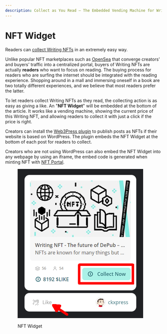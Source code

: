 ```yaml
---
description: Collect as You Read – The Embedded Vending Machine for Writings
---
```


# NFT Widget

Readers can [collect Writing NFTs](../collect-writing-nft/) in an extremely easy way.

Unlike popular NFT marketplaces such as [OpenSea](https://opensea.io/) that converge creators' and buyers' traffic into a centralized portal, buyers of Writing NFTs are actually **readers** who want to focus on reading. The buying process for readers who are surfing the internet should be integrated with the reading experience. Shopping around in a mall and immersing oneself in a book are two totally different experiences, and we believe that most readers prefer the latter.

To let readers collect Writing NFTs as they read, the collecting action is as easy as giving a like. An "**NFT Widget**" will be embedded at the bottom of the article. It works like a vending machine, showing the current price of this Writing NFT, and allowing readers to collect it with just a click if the price is right.

Creators can install the [Web3Press plugin](../../user-guide/wordpress.md) to publish posts as NFTs if their website is based on WordPress. The plugin embeds the NFT Widget at the bottom of each post for readers to collect.

Creators who are not using WordPress can also embed the NFT Widget into any webpage by using an iframe, the embed code is generated when minting NFT with [NFT Portal](../../developer/likenft/nft-portal/).

<figure><img src="../../.gitbook/assets/NFT Widget-en.png" alt=""><figcaption><p>NFT Widget</p></figcaption></figure>
